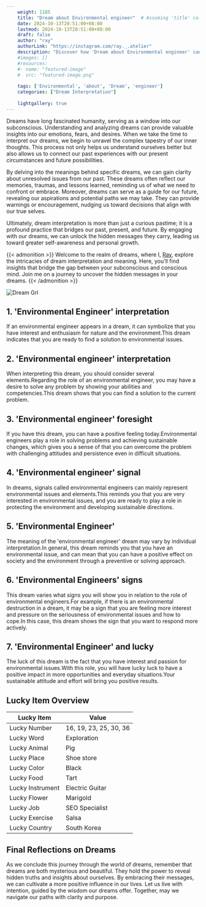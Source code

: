 ```yaml
---
    weight: 1185
    title: "Dream about Environmental engineer"  # Assuming 'title' column exists
    date: 2024-10-13T20:51:00+08:00
    lastmod: 2024-10-13T20:51:00+08:00
    draft: false
    author: "ray"
    authorLink: "https://instagram.com/ray._.atelier"
    description: "Discover how 'Dream about Environmental engineer' can interpret your future and uncover its significant meanings in your life."
    #images: []
    #resources:
    #- name: "featured-image"
    #  src: "featured-image.png"
    
    tags: ['Environmental', 'about', 'Dream', 'engineer']
    categories: ["Dream Interpretation"]
    
    lightgallery: true
---
```

    
Dreams have long fascinated humanity, serving as a window into our subconscious. Understanding and analyzing dreams can provide valuable insights into our emotions, fears, and desires. When we take the time to interpret our dreams, we begin to unravel the complex tapestry of our inner thoughts. This process not only helps us understand ourselves better but also allows us to connect our past experiences with our present circumstances and future possibilities.

By delving into the meanings behind specific dreams, we can gain clarity about unresolved issues from our past. These dreams often reflect our memories, traumas, and lessons learned, reminding us of what we need to confront or embrace. Moreover, dreams can serve as a guide for our future, revealing our aspirations and potential paths we may take. They can provide warnings or encouragement, nudging us toward decisions that align with our true selves.

Ultimately, dream interpretation is more than just a curious pastime; it is a profound practice that bridges our past, present, and future. By engaging with our dreams, we can unlock the hidden messages they carry, leading us toward greater self-awareness and personal growth.

{{< admonition >}}
Welcome to the realm of dreams, where I, [Ray](https://instagram.com/ray._.atelier), explore the intricacies of dream interpretation and meaning. Here, you’ll find insights that bridge the gap between your subconscious and conscious mind. Join me on a journey to uncover the hidden messages in your dreams.
{{< /admonition >}}

![Dream Grl](https://cdn.pixabay.com/photo/2017/11/02/03/35/gothic-2910057_1280.jpg "Dream Grl")

## 1. 'Environmental Engineer' interpretation
If an environmental engineer appears in a dream, it can symbolize that you have interest and enthusiasm for nature and the environment.This dream indicates that you are ready to find a solution to environmental issues.

## 2. 'Environmental engineer' interpretation
When interpreting this dream, you should consider several elements.Regarding the role of an environmental engineer, you may have a desire to solve any problem by showing your abilities and competencies.This dream shows that you can find a solution to the current problem.

## 3. 'Environmental engineer' foresight
If you have this dream, you can have a positive feeling today.Environmental engineers play a role in solving problems and achieving sustainable changes, which gives you a sense of that you can overcome the problem with challenging attitudes and persistence even in difficult situations.

## 4. 'Environmental engineer' signal
In dreams, signals called environmental engineers can mainly represent environmental issues and elements.This reminds you that you are very interested in environmental issues, and you are ready to play a role in protecting the environment and developing sustainable directions.

## 5. 'Environmental Engineer'
The meaning of the 'environmental engineer' dream may vary by individual interpretation.In general, this dream reminds you that you have an environmental issue, and can mean that you can have a positive effect on society and the environment through a preventive or solving approach.

## 6. 'Environmental Engineers' signs
This dream varies what signs you will show you in relation to the role of environmental engineers.For example, if there is an environmental destruction in a dream, it may be a sign that you are feeling more interest and pressure on the seriousness of environmental issues and how to cope.In this case, this dream shows the sign that you want to respond more actively.

## 7. 'Environmental Engineer' and lucky
The luck of this dream is the fact that you have interest and passion for environmental issues.With this role, you will have lucky luck to have a positive impact in more opportunities and everyday situations.Your sustainable attitude and effort will bring you positive results.

## Lucky Item Overview
| Lucky Item          | Value              |
|---------------|--------------------|
| Lucky Number        | 16, 19, 23, 25, 30, 36  |
| Lucky Word          | Exploration |
| Lucky Animal        | Pig |
| Lucky Place         | Shoe store     |
| Lucky Color         | Black     |
| Lucky Food          | Tart      |
| Lucky Instrument    | Electric Guitar |
| Lucky Flower        | Marigold    |
| Lucky Job           | SEO Specialist       |
| Lucky Exercise      | Salsa  |
| Lucky Country       | South Korea    |


##  Final Reflections on Dreams

As we conclude this journey through the world of dreams, remember that dreams are both mysterious and beautiful. They hold the power to reveal hidden truths and insights about ourselves. By embracing their messages, we can cultivate a more positive influence in our lives. Let us live with intention, guided by the wisdom our dreams offer. Together, may we navigate our paths with clarity and purpose.
